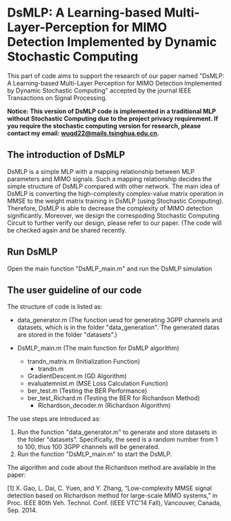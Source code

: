 # DsMLP: A Learning-based Multi-Layer-Perception for MIMO Detection Implemented by Dynamic Stochastic Computing
This part of code aims to support the research of our paper named "DsMLP: A Learning-based Multi-Layer Perception for MIMO Detection Implemented by Dynamic Stochastic Computing" accepted by the journal IEEE Transactions on Signal Processing.

**Notice: This version of DsMLP code is implemented in a traditional MLP without Stochastic Computing due to the project privacy requirement. If you require the stochastic computing version for research, please contact my email: wuqd22@mails.tsinghua.edu.cn.**

## The introduction of DsMLP
DsMLP is a simple MLP with a mapping relationship between MLP parameters and MIMO signals. Such a mapping relationship decides the simple structure of DsMLP compared with other network. The main idea of DsMLP is converting the high-complexity complex-value matrix operation in MMSE to the weight matrix training in DsMLP (using Stochastic Computing). Therefore, DsMLP is able to decrease the complexity of MIMO detection significantly. Moreover, we design the correspoding Stochastic Computing Circuit to further verify our design, please refer to our paper. (The code will be checked again and be shared recently.
## Run DsMLP
Open the main function "DsMLP_main.m" and run the DsMLP simulation
## The user guideline of our code
The structure of code is listed as:

- data_generator.m (The function uesd for generating 3GPP channels and datasets, which is in the folder "data_generation". The generated datas are stored in the folder "datasets".)

- DsMLP_main.m (The main function for DsMLP algorithm)
    - trandn_matrix.m (Initialization Function)
        - trandn.m
    - GradientDescent.m (GD Algorithm)
    - evaluatemnist.m (MSE Loss Calculation Function)
    - ber_test.m (Testing the BER Performance)
    - ber_test_Richard.m (Testing the BER for Richardson Method)
        - Richardson_decoder.m (Richardson Algorithm)

The use steps are introduced as:
1. Run the function "data_generator.m" to generate and store datasets in the folder "datasets". Specifically, the seed is a random number from 1 to 100, thus 100 3GPP channels will be generated.
2. Run the function "DsMLP_main.m" to start the DsMLP.

The algorithm and code about the Richardson method are available in the paper:

[1]  X. Gao, L. Dai, C. Yuen, and Y. Zhang, “Low-complexity MMSE signal detection based on Richardson method for large-scale MIMO systems,” in Proc. IEEE 80th Veh. Technol. Conf. (IEEE VTC'14 Fall), Vancouver, Canada, Sep. 2014.
